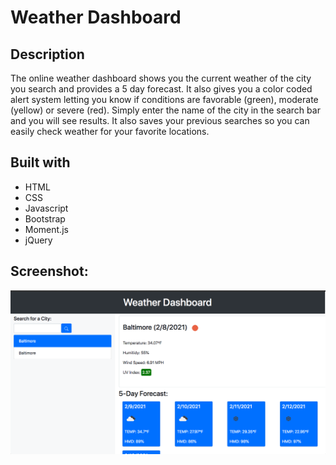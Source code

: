 # Weather Dashboard

## Description
The online weather dashboard shows you the current weather of the city you search and provides a 5 day forecast. It also gives you a color coded alert system letting you know if conditions are favorable (green), moderate (yellow) or severe (red). Simply enter the name of the city in the search bar and you will see results. It also saves your previous searches so you can easily check weather for your favorite locations. 

## Built with 
* HTML
* CSS
* Javascript 
* Bootstrap 
* Moment.js 
* jQuery 

## Screenshot:

<img src="https://github.com/Mcrouse42/weather-dashboard/blob/develop/assets/images/Screen%20Shot%202021-02-08%20at%203.56.38%20PM%20(2).png" />

